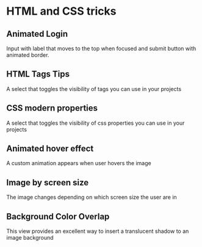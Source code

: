 # HTML and CSS tricks

## Animated Login

Input with label that moves to the top when focused and submit button with animated border.

## HTML Tags Tips

A select that toggles the visibility of tags you can use in your projects

## CSS modern properties

A select that toggles the visibility of css properties you can use in your projects

## Animated hover effect

A custom animation appears when user hovers the image

## Image by screen size

The image changes depending on which screen size the user are in

## Background Color Overlap

This view provides an excellent way to insert a translucent shadow to an image background